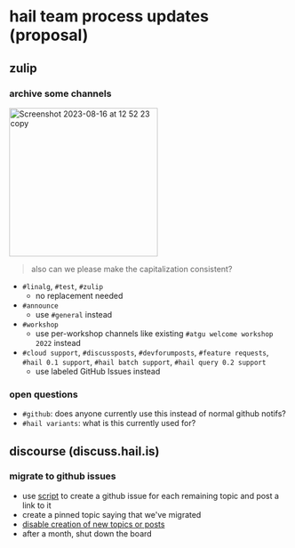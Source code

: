 # hail team process updates (proposal)

## zulip

### archive some channels

<img
    width="267"
    alt="Screenshot 2023-08-16 at 12 52 23 copy"
    src="https://github.com/iris-garden/test-process/assets/84595986/ceb3798c-0551-4b84-87b0-bf58b89f6263">

> also can we please make the capitalization consistent?

* `#linalg`, `#test`, `#zulip`
  * no replacement needed
* `#announce`
  * use `#general` instead
* `#workshop`
  * use per-workshop channels like existing `#atgu welcome workshop 2022` instead
* `#cloud support`, `#discussposts`, `#devforumposts`, `#feature requests`,
  `#hail 0.1 support`, `#hail batch support`, `#hail query 0.2 support`
  * use labeled GitHub Issues instead

### open questions
* `#github`: does anyone currently use this instead of normal github notifs?
* `#hail variants`: what is this currently used for?

## discourse (discuss.hail.is)

### migrate to github issues
* use [script](discourse_migration.py) to create a github issue for each
  remaining topic and post a link to it
* create a pinned topic saying that we've migrated
* [disable creation of new topics or posts](https://meta.discourse.org/t/shut-down-the-forum-turn-off-posting/89542/5)
* after a month, shut down the board
